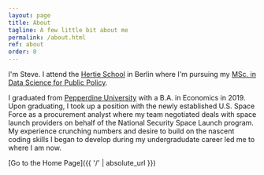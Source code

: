 ```yaml
---
layout: page
title: About
tagline: A few little bit about me
permalink: /about.html
ref: about
order: 0
---
```


I'm Steve. I attend the [Hertie School](https://www.hertie-school.org/en/) in Berlin where I'm pursuing my [MSc. in Data Science for Public Policy](https://www.hertie-school.org/en/mds). 

I graduated from [Pepperdine University](https://www.pepperdine.edu/) with a B.A. in Economics in 2019. Upon graduating, I took up a position with the newly established U.S. Space Force as a procurement analyst where my team negotiated deals with space launch providers on behalf of the National Security Space Launch program. My experience crunching numbers and desire to build on the nascent coding skills I began to develop during my undergradudate career led me to where I am now.


[Go to the Home Page]({{ '/' | absolute_url }})
